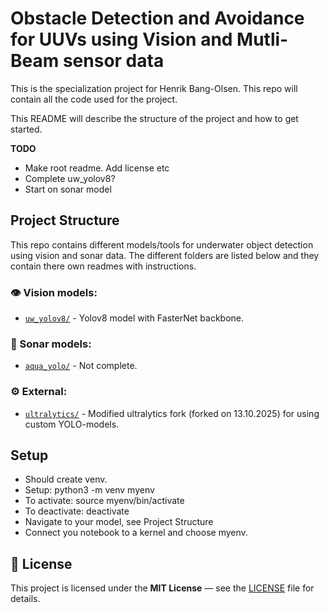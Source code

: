 # Obstacle Detection and Avoidance for UUVs using Vision and Mutli-Beam sensor data

This is the specialization project for Henrik Bang-Olsen. This repo will contain all the code used for the project.

This README will describe the structure of the project and how to get started.


**TODO**
- Make root readme. Add license etc
- Complete uw_yolov8?
- Start on sonar model


## Project Structure
This repo contains different models/tools for underwater object detection using vision and sonar data. The different folders are listed below and they contain there own readmes with instructions. 

### 👁️ Vision models:
- [`uw_yolov8/`](uw_yolov8) - Yolov8 model with FasterNet backbone.

### 🛜 Sonar models:
- [`aqua_yolo/`](aqua_yolo) - Not complete.

### ⚙️ External:

- [`ultralytics/`](ultralytics) - Modified ultralytics fork (forked on 13.10.2025) for using custom YOLO-models.
         




## Setup

- Should create venv. 
- Setup: python3 -m venv myenv
- To activate: source myenv/bin/activate 
- To deactivate: deactivate
- Navigate to your model, see Project Structure
- Connect you notebook to a kernel and choose myenv. 


## 🧾 License
This project is licensed under the **MIT License** — see the [LICENSE](LICENSE) file for details.


